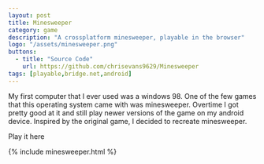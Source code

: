 ```yaml
---
layout: post
title: Minesweeper
category: game
description: "A crossplatform minesweeper, playable in the browser"
logo: "/assets/minesweeper.png"
buttons:
  - title: "Source Code"
    url: https://github.com/chrisevans9629/Minesweeper
tags: [playable,bridge.net,android]
---
```


My first computer that I ever used was a windows 98.  One of the few games that this operating system came with was minesweeper.  Overtime I got pretty good at it and still play newer versions of the game on my android device.  Inspired by the original game, I decided to recreate minesweeper.

Play it here

{% include minesweeper.html %}
